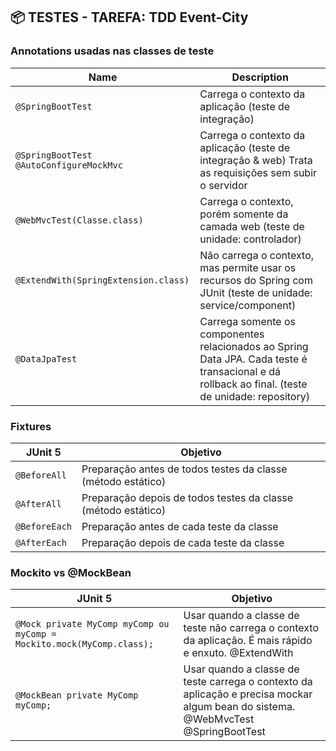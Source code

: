 ## 📦 TESTES - TAREFA: TDD Event-City

### Annotations usadas nas classes de teste


| Name                                    | Description                                                                                                                                      |
|-----------------------------------------|--------------------------------------------------------------------------------------------------------------------------------------------------|
| `@SpringBootTest`                       | Carrega o contexto da aplicação (teste de integração)                                                                                            |
| `@SpringBootTest @AutoConfigureMockMvc` | Carrega o contexto da aplicação (teste de integração & web) Trata as requisições sem subir o servidor                                            |
| `@WebMvcTest(Classe.class)`             | Carrega o contexto, porém somente da camada web (teste de unidade: controlador)                                                                  |
| `@ExtendWith(SpringExtension.class)`    | Não carrega o contexto, mas permite usar os recursos do Spring com JUnit (teste de unidade: service/component)                                   |
| `@DataJpaTest`                          | Carrega somente os componentes relacionados ao Spring Data JPA. Cada teste é transacional e dá rollback ao final. (teste de unidade: repository) |

### Fixtures


| JUnit 5       | Objetivo                                                      |
|---------------|---------------------------------------------------------------|
| `@BeforeAll`  | Preparação antes de todos testes da classe (método estático)  |
| `@AfterAll`   | Preparação depois de todos testes da classe (método estático) |
| `@BeforeEach` | Preparação antes de cada teste da classe                      |
| `@AfterEach`  | Preparação depois de cada teste da classe                     |

### Mockito vs @MockBean

| JUnit 5                                                               | Objetivo                                                                                                                           |
|-----------------------------------------------------------------------|------------------------------------------------------------------------------------------------------------------------------------|
| `@Mock private MyComp myComp ou myComp = Mockito.mock(MyComp.class);` | Usar quando a classe de teste não carrega o contexto da aplicação. É mais rápido e enxuto. @ExtendWith                             |
| `@MockBean private MyComp myComp;`                                    | Usar quando a classe de teste carrega o contexto da aplicação e precisa mockar algum bean do sistema. @WebMvcTest @SpringBootTest  |
